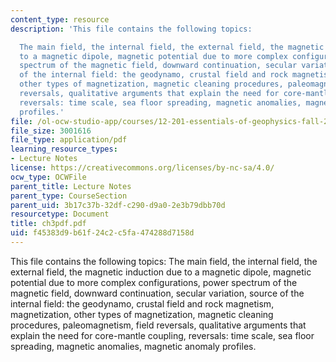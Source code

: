 ```yaml
---
content_type: resource
description: 'This file contains the following topics:

  The main field, the internal field, the external field, the magnetic induction due
  to a magnetic dipole, magnetic potential due to more complex configurations, power
  spectrum of the magnetic field, downward continuation, secular variation, source
  of the internal field: the geodynamo, crustal field and rock magnetism, magnetization,
  other types of magnetization, magnetic cleaning procedures, paleomagnetism, field
  reversals, qualitative arguments that explain the need for core-mantle coupling,
  reversals: time scale, sea floor spreading, magnetic anomalies, magnetic anomaly
  profiles.'
file: /ol-ocw-studio-app/courses/12-201-essentials-of-geophysics-fall-2004/f45383d9b61f24c2c5fa474288d7158d_ch3pdf.pdf
file_size: 3001616
file_type: application/pdf
learning_resource_types:
- Lecture Notes
license: https://creativecommons.org/licenses/by-nc-sa/4.0/
ocw_type: OCWFile
parent_title: Lecture Notes
parent_type: CourseSection
parent_uid: 3b17c37b-32df-c290-d9a0-2e3b79dbb70d
resourcetype: Document
title: ch3pdf.pdf
uid: f45383d9-b61f-24c2-c5fa-474288d7158d
---
```

This file contains the following topics:
The main field, the internal field, the external field, the magnetic induction due to a magnetic dipole, magnetic potential due to more complex configurations, power spectrum of the magnetic field, downward continuation, secular variation, source of the internal field: the geodynamo, crustal field and rock magnetism, magnetization, other types of magnetization, magnetic cleaning procedures, paleomagnetism, field reversals, qualitative arguments that explain the need for core-mantle coupling, reversals: time scale, sea floor spreading, magnetic anomalies, magnetic anomaly profiles.